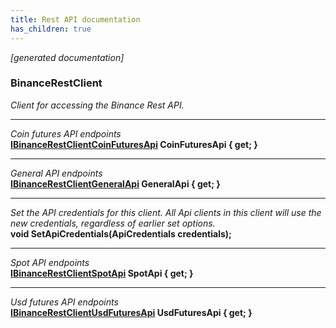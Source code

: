 ```yaml
---
title: Rest API documentation
has_children: true
---
```

*[generated documentation]*  
### BinanceRestClient  
*Client for accessing the Binance Rest API.*
  
***
*Coin futures API endpoints*  
**[IBinanceRestClientCoinFuturesApi](CoinFuturesApi/IBinanceRestClientCoinFuturesApi.html) CoinFuturesApi { get; }**  
***
*General API endpoints*  
**[IBinanceRestClientGeneralApi](GeneralApi/IBinanceRestClientGeneralApi.html) GeneralApi { get; }**  
***
*Set the API credentials for this client. All Api clients in this client will use the new credentials, regardless of earlier set options.*  
**void SetApiCredentials(ApiCredentials credentials);**  
***
*Spot API endpoints*  
**[IBinanceRestClientSpotApi](SpotApi/IBinanceRestClientSpotApi.html) SpotApi { get; }**  
***
*Usd futures API endpoints*  
**[IBinanceRestClientUsdFuturesApi](UsdFuturesApi/IBinanceRestClientUsdFuturesApi.html) UsdFuturesApi { get; }**  
